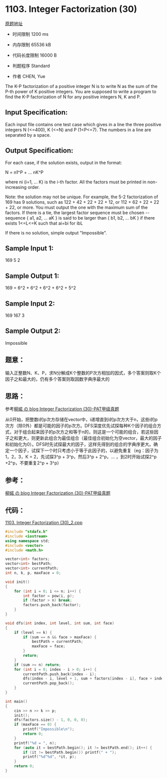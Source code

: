 ﻿# 1103. Integer Factorization (30)

[原题地址](https://www.patest.cn/contests/pat-a-practise/1103)

* 时间限制 1200 ms



* 内存限制 65536 kB



* 代码长度限制 16000 B


* 判题程序 Standard 

* 作者 CHEN, Yue



The K-P factorization of a positive integer N is to write N as the sum of the P-th power of K positive integers. You are supposed to write a program to find the K-P factorization of N for any positive integers N, K and P.

## Input Specification: 

Each input file contains one test case which gives in a line the three positive integers N (<=400), K (<=N) and P (1<P<=7). The numbers in a line are separated by a space.

## Output Specification: 

For each case, if the solution exists, output in the format:

N = n1^P + ... nK^P 

where ni (i=1, ... K) is the i-th factor. All the factors must be printed in non-increasing order.

Note: the solution may not be unique. For example, the 5-2 factorization of 169 has 9 solutions, such as 122 + 42 + 22 + 22 + 12, or 112 + 62 + 22 + 22 + 22, or more. You must output the one with the maximum sum of the factors. If there is a tie, the largest factor sequence must be chosen -- sequence { a1, a2, ... aK } is said to be larger than { b1, b2, ... bK } if there exists 1<=L<=K such that ai=bi for i<L and aL>bL 

If there is no solution, simple output "Impossible". 
## Sample Input 1:  
169 5 2  

## Sample Output 1:

169 = 6^2 + 6^2 + 6^2 + 6^2 + 5^2  

## Sample Input 2:

169 167 3  

## Sample Output 2:  

Impossible    

## 题意：


输入正整数N、K、P，求N分解成K个整数的P次方相加的因式，多个答案则取K个因子之和最大的，仍有多个答案则取因数字典序最大的

## 思路：

参考[柳婼 の blog Integer Factorization (30)-PAT甲级真题](https://www.liuchuo.net/archives/2451)

从0开始，把整数i的p次方存储在vector中，i递增直到i的p次方大于n，这些i的p次方（除0外）都是可能的因子的p次方。DFS深度优先试探每种K个因子的组合方式，对于组合起来因子的p次方之和等于n的，则这是一个可能的组合，若这些因子之和更大，则更新此组合为最佳组合（最佳组合初始化为空vector，最大的因子和初始化为0）。DFS时先试探最大的因子，这样先得到的组合的字典序更大。确定一个因子，试探下一个时只考虑小于等于此因子的，以避免重复（eg：因子为1，2，3，K = 2，先试探3\^p + 3\^p，然后3\^p + 2\^p，... ，到2时开始试探2\^p +2\^p，不要重复2\^p + 3\^p）


## 参考：

[柳婼 の blog Integer Factorization (30)-PAT甲级真题](https://www.liuchuo.net/archives/2451)


## 代码：


[1103. Integer Factorization (30)_2.cpp ](https://github.com/jerrykcode/PAT-Advanced-Level-Practise/blob/master/PAT%20Advanced%20Level%20Practice/1103.%20Integer%20Factorization%20(30)/1103.%20Integer%20Factorization%20(30)_2.cpp)


```cpp
#include "stdafx.h"
#include <iostream>
using namespace std;
#include <vector>
#include <math.h>

vector<int> factors;
vector<int> bestPath;
vector<int> currentPath;
int n, k, p, maxFace = 0;

void init()
{
	for (int i = 0; i <= n; i++) {
		int factor = pow(i, p);
		if (factor > n) break;
		factors.push_back(factor);
	}
}

void dfs(int index, int level, int sum, int face)
{
	if (level == k) {
		if (sum == n && face > maxFace) {
			bestPath = currentPath;
			maxFace = face;
		}
		return;
	}
	if (sum >= n) return;
	for (int i = 0; index - i > 0; i++) {
		currentPath.push_back(index - i);
		dfs(index - i, level + 1, sum + factors[index - i], face + index - i);
		currentPath.pop_back();
	}
}

int main()
{
	cin >> n >> k >> p;
	init();
	dfs(factors.size() - 1, 0, 0, 0);
	if (maxFace == 0) {
		printf("Impossible\n");
		return 0;
	}
	printf("%d = ", n);
	for (auto it = bestPath.begin(); it != bestPath.end(); it++) {
		if (it != bestPath.begin()) printf(" + ");
		printf("%d^%d", *it, p);
	}
    return 0;
}
```